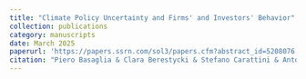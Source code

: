 ```yaml
---
title: "Climate Policy Uncertainty and Firms' and Investors' Behavior"
collection: publications
category: manuscripts
date: March 2025
paperurl: 'https://papers.ssrn.com/sol3/papers.cfm?abstract_id=5208076'
citation: "Piero Basaglia & Clara Berestycki & Stefano Carattini & Antoine Dechezleprêtre & Tobias Kruse, March 2025. &quote;Climate Policy Uncertainty and Firms' and Investors' Behavior &quote; <i> CESifo Working Paper </i> No. 11782"
---
```

